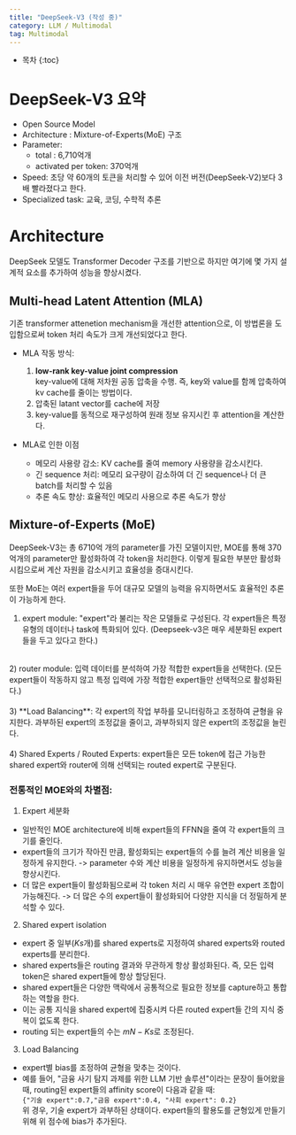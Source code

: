 ```yaml
---
title: "DeepSeek-V3 (작성 중)"
category: LLM / Multimodal
tag: Multimodal
---
```



 




* 목차
{:toc}













# DeepSeek-V3 요약 
- Open Source Model 
- Architecture : Mixture-of-Experts(MoE) 구조
- Parameter:
  - total : 6,710억개
  - activated per token: 370억개
- Speed: 초당 약 60개의 토큰을 처리할 수 있어 이전 버전(DeepSeek-V2)보다 3배 빨라졌다고 한다.
- Specialized task: 교육, 코딩, 수학적 추론


# Architecture 

DeepSeek 모델도 Transformer Decoder 구조를 기반으로 하지만 여기에 몇 가지 설계적 요소를 추가하여 성능을 향상시켰다.

## Multi-head Latent Attention (MLA)

기존 transformer attenetion mechanism을 개선한 attention으로, 이 방법론을 도입함으로써 token 처리 속도가 크게 개선되었다고 한다. 

- MLA 작동 방식:<br>
  1) **low-rank key-value joint compression**<br>
     key-value에 대해 저차원 공동 압축을 수행. 즉, key와 value를 함께 압축하여 kv cache를 줄이는 방법이다. <br>
  2) 압축된 latant vector를 cache에 저장<br>
  3) key-value를 동적으로 재구성하여 원래 정보 유지시킨 후 attention을 계산한다. <br>

- MLA로 인한 이점
  - 메모리 사용량 감소: KV cache를 줄여 memory 사용량을 감소시킨다.
  - 긴 sequence 처리: 메모리 요구량이 감소하여 더 긴 sequence나 더 큰 batch를 처리할 수 있음
  - 추론 속도 향상: 효율적인 메모리 사용으로 추론 속도가 향상
 
## Mixture-of-Experts (MoE)

DeepSeek-V3는 총 6710억 개의 parameter를 가진 모델이지만, MOE를 통해 370억개의 parameter만 활성화하여 각 token을 처리한다. 이렇게 필요한 부분만 활성화 시킴으로써 계산 자원을 감소시키고 효율성을 증대시킨다.

또한 MoE는 여러 expert들을 두어 대규모 모델의 능력을 유지하면서도 효율적인 추론이 가능하게 한다. 

1) expert module: "expert"라 불리는 작은 모델들로 구성된다. 각 expert들은 특정 유형의 데이터나 task에 특화되어 있다. (Deepseek-v3은 매우 세분화된 expert들을 두고 있다고 한다.)<br>
<br>
2) router module: 입력 데이터를 분석하여 가장 적합한 expert들을 선택한다. (모든 expert들이 작동하지 않고 특정 입력에 가장 적합한 expert들만 선택적으로 활성화된다.)<br>
<br>
3) **Load Balancing**: 각 expert의 작업 부하를 모니터링하고 조정하여 균형을 유지한다. 과부하된 expert의 조정값을 줄이고, 과부하되지 않은 expert의 조정값을 늘린다.<br>
<br>
4) Shared Experts / Routed Experts: expert들은 모든 token에 접근 가능한 shared expert와 router에 의해 선택되는 routed expert로 구분된다.<br>


### 전통적인 MOE와의 차별점:<br>
1. Expert 세분화<br>
  - 일반적인 MOE architecture에 비해 expert들의 FFNN을 줄여 각 expert들의 크기를 줄인다. <br>
  - expert들의 크기가 작아진 만큼, 활성화되는 expert들의 수를 늘려 계산 비용을 일정하게 유지한다. -> parameter 수와 계산 비용을 일정하게 유지하면서도 성능을 향상시킨다.<br>
  - 더 많은 expert들이 활성화됨으로써 각 token 처리 시 매우 유연한 expert 조합이 가능해진다. -> 더 많은 수의 expert들이 활성화되어 다양한 지식을 더 정밀하게 분석할 수 있다. <br>
2. Shared expert isolation<br>
  - expert 중 일부($Ks$개)를 shared experts로 지정하여 shared experts와 routed experts를 분리한다.<br>
  - shared experts들은 routing 결과와 무관하게 항상 활성화된다. 즉, 모든 입력 token은 shared expert들에 항상 할당된다. <br>
  - shared expert들은 다양한 맥락에서 공통적으로 필요한 정보를 capture하고 통합하는 역할을 한다.<br>
  - 이는 공통 지식을 shared expert에 집중시켜 다른 routed expert들 간의 지식 중복이 없도록 한다.<br>
  - routing 되는 expert들의 수는 $mN-Ks$로 조정된다.<br>
3. Load Balancing<br>
  - expert별 bias를 조정하여 균형을 맞추는 것이다.<br>
  - 예를 들어, "금융 사기 탐지 과제를 위한 LLM 기반 솔루션"이라는 문장이 들어왔을 때, routing된 expert들의 affinity score이 다음과 같을 때:<br>
     `{"기술 expert":0.7,"금융 expert":0.4, "사회 expert": 0.2}`<br>
    위 경우, 기술 expert가 과부하된 상태이다. expert들의 활용도를 균형있게 만들기 위해 위 점수에 bias가 추가된다. <br>

